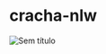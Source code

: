 ﻿# cracha-nlw
![Sem título](https://user-images.githubusercontent.com/30732753/138625209-0185e787-b828-4f55-86cc-77d21f2c03b0.png)
